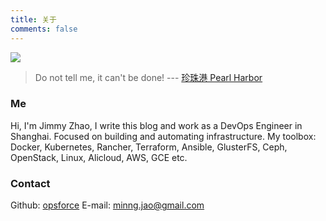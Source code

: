 ```yaml
---
title: 关于
comments: false
---
```

![](https://ws1.sinaimg.cn/large/006tKfTcly1fjkqnxchvkj30m80godgb.jpg)
> Do not tell me, it can't be done! --- [珍珠港 Pearl Harbor](https://movie.douban.com/subject/1302987/)

### Me
Hi, I'm Jimmy Zhao, I write this blog and work as a DevOps Engineer in Shanghai. Focused on building and automating infrastructure. My toolbox: Docker, Kubernetes, Rancher, Terraform, Ansible, GlusterFS, Ceph, OpenStack, Linux, Alicloud, AWS, GCE etc.

### Contact
Github: [opsforce](https://github.com/opsforce)
E-mail: [minng.jao@gmail.com](minng.jao@gmail.com)